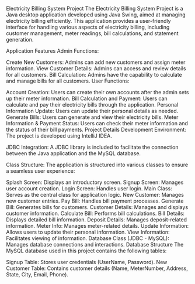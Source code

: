 Electricity Billing System Project 
The Electricity Billing System Project is a Java desktop application developed using Java Swing, aimed at managing electricity billing efficiently. This application provides a user-friendly interface for handling various aspects of electricity billing, including customer management, meter readings, bill calculations, and statement generation.

Application Features
Admin Functions:

Create New Customers: Admins can add new customers and assign meter information.
View Customer Details: Admins can access and review details for all customers.
Bill Calculation: Admins have the capability to calculate and manage bills for all customers.
User Functions:

Account Creation: Users can create their own accounts after the admin sets up their meter information.
Bill Calculation and Payment: Users can calculate and pay their electricity bills through the application.
Personal Information Update: Users can update their personal details as needed.
Generate Bills: Users can generate and view their electricity bills.
Meter Information & Payment Status: Users can check their meter information and the status of their bill payments.
Project Details
Development Environment: The project is developed using IntelliJ IDEA.

JDBC Integration: A JDBC library is included to facilitate the connection between the Java application and the MySQL database.

Class Structure: The application is structured into various classes to ensure a seamless user experience:

Splash Screen: Displays an introductory screen.
Signup Screen: Manages user account creation.
Login Screen: Handles user login.
Main Class: Serves as the central class for application logic.
New Customer: Manages new customer entries.
Pay Bill: Handles bill payment processes.
Generate Bill: Generates bills for customers.
Customer Details: Manages and displays customer information.
Calculate Bill: Performs bill calculations.
Bill Details: Displays detailed bill information.
Deposit Details: Manages deposit-related information.
Meter Info: Manages meter-related details.
Update Information: Allows users to update their personal information.
View Information: Facilitates viewing of information.
Database Class (JDBC - MySQL): Manages database connections and interactions.
Database Structure
The MySQL database used in this project contains the following tables:

Signup Table: Stores user credentials (UserName, Password).
New Customer Table: Contains customer details (Name, MeterNumber, Address, State, City, Email, Phone).
